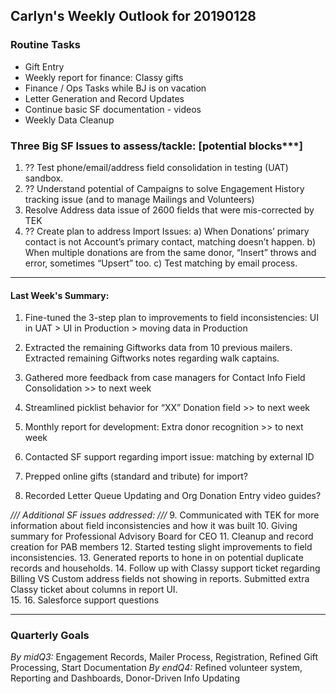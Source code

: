## Carlyn's Weekly Outlook for 20190128
### Routine Tasks
* Gift Entry
* Weekly report for finance: Classy gifts
* Finance / Ops Tasks while BJ is on vacation
* Letter Generation and Record Updates
* Continue basic SF documentation - videos
* Weekly Data Cleanup

### Three Big SF Issues to assess/tackle: [potential blocks***]
1. ?? Test phone/email/address field consolidation in testing (UAT) sandbox.
2. ?? Understand potential of Campaigns to solve Engagement History tracking issue (and to manage Mailings and Volunteers)
3. Resolve Address data issue of 2600 fields that were mis-corrected by TEK
4. ?? Create plan to address Import Issues: a) When Donations’ primary contact is not Account’s primary contact, matching doesn’t happen.  b) When multiple donations are from the same donor, “Insert” throws and error, sometimes “Upsert” too.  c) Test matching by email process.

- - - -
#### Last Week's Summary:
1. Fine-tuned the 3-step plan to improvements to field inconsistencies: UI in UAT > UI in Production > moving data in Production
2. Extracted the remaining Giftworks data from 10 previous mailers.  Extracted remaining Giftworks notes regarding walk captains.

3. Gathered more feedback from case managers for Contact Info Field Consolidation >> to next week
4. Streamlined picklist behavior for “XX” Donation field >> to next week
5. Monthly report for development: Extra donor recognition >> to next week
6. Contacted SF support regarding import issue: matching by external ID
7. Prepped online gifts (standard and tribute) for import?
8. Recorded Letter Queue Updating and Org Donation Entry video guides?


*/// Additional SF issues addressed: ///*
9. Communicated with TEK for more information about field inconsistencies and how it was built
10. Giving summary for Professional Advisory Board for CEO
11. Cleanup and record creation for PAB members
12. Started testing slight improvements to field inconsistencies.
13. Generated reports to hone in on potential duplicate records and households.
14. Follow up with Classy support ticket regarding Billing VS Custom address fields not showing in reports.  Submitted extra Classy ticket about columns in report UI.  
15. 
16. Salesforce support questions


- - - -
### Quarterly Goals
*By midQ3:* Engagement Records, Mailer Process, Registration, Refined Gift Processing, Start Documentation
*By endQ4:* Refined volunteer system, Reporting and Dashboards, Donor-Driven Info Updating
<!--stackedit_data:
eyJoaXN0b3J5IjpbLTE2NTg2MTU1ODMsLTM3NzUyNTc3OF19
-->
